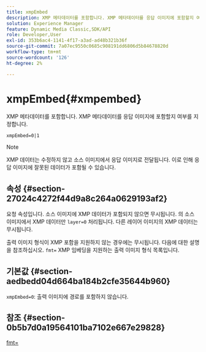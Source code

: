 ```yaml
---
title: xmpEmbed
description: XMP 메타데이터를 포함합니다. XMP 메타데이터를 응답 이미지에 포함할지 여부를 지정합니다.
solution: Experience Manager
feature: Dynamic Media Classic,SDK/API
role: Developer,User
exl-id: 353b6ac4-1141-4f17-a3ad-ad48b321b36f
source-git-commit: 7a07ec9550c0685c908191dd6806d5b84678820d
workflow-type: tm+mt
source-wordcount: '126'
ht-degree: 2%

---
```


# xmpEmbed{#xmpembed}

XMP 메타데이터를 포함합니다. XMP 메타데이터를 응답 이미지에 포함할지 여부를 지정합니다.

`xmpEmbed=0|1`

>[!NOTE]
>
>XMP 데이터는 수정하지 않고 소스 이미지에서 응답 이미지로 전달됩니다. 이로 인해 응답 이미지에 잘못된 데이터가 포함될 수 있습니다.

## 속성 {#section-27024c4272f44d9a8c264a0629193af2}

요청 속성입니다. 소스 이미지에 XMP 데이터가 포함되지 않으면 무시됩니다. 의 소스 이미지에서 XMP 데이터만 `layer=0` 처리됩니다. 다른 레이어 이미지의 XMP 데이터는 무시됩니다.

출력 이미지 형식이 XMP 포함을 지원하지 않는 경우에는 무시됩니다. 다음에 대한 설명을 참조하십시오. `fmt=` XMP 임베딩을 지원하는 출력 이미지 형식 목록입니다.

## 기본값 {#section-aedbedd04d664ba184b2cfe35644b960}

`xmpEmbed=0`: 출력 이미지에 경로를 포함하지 않습니다.

## 참조 {#section-0b5b7d0a19564101ba7102e667e29828}

[fmt=](../../../../../is-api/http-ref/image-serving-api-ref/c-http-protocol-reference/c-command-reference/r-is-http-fmt.md#reference-cdf10043423b45ba9fe15157fb3ae37a)
